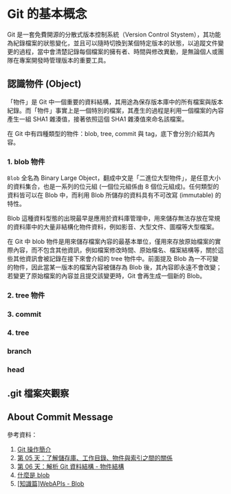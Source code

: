 # Git 的基本概念
Git 是一套免費開源的分散式版本控制系統（Version Control Stystem），其功能為紀錄檔案的狀態變化，並且可以隨時切換到某個特定版本的狀態，以追蹤文件變更的過程，當中會清楚記錄每個檔案的擁有者、時間與修改異動，是無論個人或團隊在專案開發時管理版本的重要工具。
## 認識物件 (Object)
「物件」是 Git 中一個重要的資料結構，其用途為保存版本庫中的所有檔案與版本紀錄。而「物件」事實上是一個特別的檔案，其產生的過程是利用一個檔案的內容產生一組 SHA1 雜湊值，接著依照這個 SHA1 雜湊值來命名該檔案。

在 Git 中有四種類型的物件：blob, tree, commit 與 tag，底下會分別介紹其內容。
### 1. blob 物件
`Blob` 全名為 Binary Large Object，翻成中文是「二進位大型物件」，是任意大小的資料集合，也是一系列的位元組 (一個位元組係由 8 個位元組成)。任何類型的資料皆可以在 Blob 中，而利用 Blob 所儲存的資料具有不可改寫 (immutable) 的特性。

Blob 這種資料型態的出現最早是應用於資料庫管理中，用來儲存無法存放在常規的資料庫中的大量非結構化物件資料，例如影音、大型文件、圖檔等大型檔案。

在 Git 中 blob 物件是用來儲存檔案內容的最基本單位，僅用來存放原始檔案的實際內容，而不包含其他資訊，例如檔案修改時間、原始檔名、檔案結構等，關於這些其他資訊會被記錄在接下來會介紹的 tree 物件中。前面提及 Blob 為一不可變的物件，因此當某一版本的檔案內容被儲存為 Blob 後，其內容即永遠不會改變；若變更了原始檔案的內容並且提交該變更時，Git 會再生成一個新的 Blob。
### 2. tree 物件

### 3. commit
### 4. tree
### branch
### head
## .git 檔案夾觀察
## About Commit Message

參考資料：
1. [Git 操作簡介](https://www.asustor.com/zh-tw/online/College_topic?topic=245)
2. [第 05 天：了解儲存庫、工作目錄、物件與索引之間的關係](https://github.com/doggy8088/Learn-Git-in-30-days/blob/master/zh-tw/05.md)
3. [第 06 天：解析 Git 資料結構 - 物件結構](https://github.com/doggy8088/Learn-Git-in-30-days/blob/master/zh-tw/06.md)
4. [什麼是 blob](https://hackmd.io/@l-zHCaalQSq59NxFixnqyg/rkvXJlCG5)
5. [[知識篇]WebAPIs - Blob](https://www.yasssssblog.com/2020/10/01/ithome-30-18-blob/) 